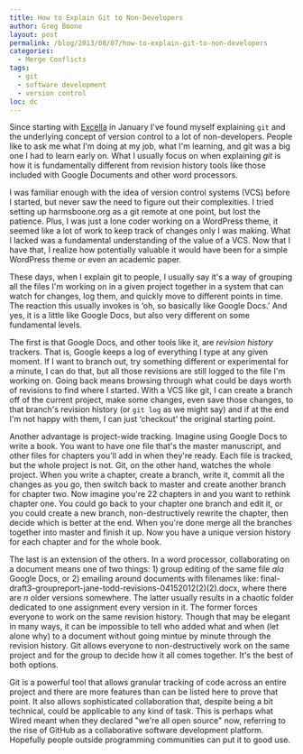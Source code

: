 ```yaml
---
title: How to Explain Git to Non-Developers
author: Greg Boone
layout: post
permalink: /blog/2013/08/07/how-to-explain-git-to-non-developers
categories:
  - Merge Conflicts
tags:
  - git
  - software development
  - version control
loc: dc
---
```

Since starting with [Excella][1] in January I've found myself explaining `git` and the underlying concept of version control to a lot of non-developers. People like to ask me what I'm doing at my job, what I'm learning, and git was a big one I had to learn early on. What I usually focus on when explaining *git* is how it is fundamentally different from revision history tools like those included with Google Documents and other word processors.

<!--more-->

I was familiar enough with the idea of version control systems (VCS) before I started, but never saw the need to figure out their complexities. I tried setting up harmsboone.org as a git remote at one point, but lost the patience. Plus, I was just a lone coder working on a WordPress theme, it seemed like a lot of work to keep track of changes only I was making. What I lacked was a fundamental understanding of the value of a VCS. Now that I have that, I realize how potentially valuable it would have been for a simple WordPress theme or even an academic paper.

These days, when I explain git to people, I usually say it's a way of grouping all the files I'm working on in a given project together in a system that can watch for changes, log them, and quickly move to different points in time. The reaction this usually invokes is &#8216;oh, so basically like Google Docs.' And yes, it is a little like Google Docs, but also very different on some fundamental levels.

The first is that Google Docs, and other tools like it, are *revision history* trackers. That is, Google keeps a log of everything I type at any given moment. If I want to branch out, try something different or experimental for a minute, I can do that, but all those revisions are still logged to the file I'm working on. Going back means browsing through what could be days worth of revisions to find where I started. With a VCS like git, I can create a branch off of the current project, make some changes, even save those changes, to that branch's revision history (or `git log` as we might say) and if at the end I'm not happy with them, I can just &#8216;checkout' the original starting point.

Another advantage is project-wide tracking. Imagine using Google Docs to write a book. You want to have one file that's the master manuscript, and other files for chapters you'll add in when they're ready. Each file is tracked, but the whole project is not. Git, on the other hand, watches the whole project. When you write a chapter, create a branch, write it, commit all the changes as you go, then switch back to master and create another branch for chapter two. Now imagine you're 22 chapters in and you want to rethink chapter one. You could go back to your chapter one branch and edit it, or you could create a new branch, non-destructively rewrite the chapter, then decide which is better at the end. When you're done merge all the branches together into master and finish it up. Now you have a unique version history for each chapter and for the whole book.

The last is an extension of the others. In a word processor, collaborating on a document means one of two things: 1) group editing of the same file *ala* Google Docs, or 2) emailing around documents with filenames like: final-draft3-groupreport-jane-todd-revisions-04152012(2)(2).docx, where there are *n* older versions somewhere. The latter usually results in a chaotic folder dedicated to one assignment every version in it. The former forces everyone to work on the same revision history. Though that may be elegant in many ways, it can be impossible to tell who added what and when (let alone why) to a document without going mintue by minute through the revision history. Git allows everyone to non-destructively work on the same project and for the group to decide how it all comes together. It's the best of both options.

Git is a powerful tool that allows granular tracking of code across an entire project and there are more features than can be listed here to prove that point. It also allows sophisticated collaboration that, despite being a bit technical, could be applicable to any kind of task. This is perhaps what Wired meant when they declared "we're all open source" now, referring to the rise of GitHub as a collaborative software development platform. Hopefully people outside programming communities can put it to good use.

 [1]: http://excella.com
